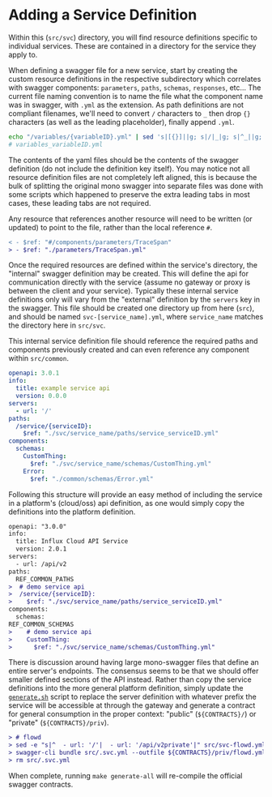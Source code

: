 # Adding a Service Definition

Within this (`src/svc`) directory, you will find resource definitions specific to individual services. These are contained in a directory for the service they apply to.

When defining a swagger file for a new service, start by creating the custom resource definitions in the respective subdirectory which correlates with swagger components: `parameters`, `paths`, `schemas`, `responses`, etc... The current file naming convention is to name the file what the component name was in swagger, with `.yml` as the extension. As path definitions are not compliant filenames, we'll need to convert `/` characters to `_` then drop `{}` characters (as well as the leading placeholder), finally append `.yml`.
```sh
echo "/variables/{variableID}.yml" | sed 's|[{}]||g; s|/|_|g; s|^_||g;'
# variables_variableID.yml
```

The contents of the yaml files should be the contents of the swagger definition (do not include the definition key itself). You may notice not all resource definition files are not completely left aligned, this is because the bulk of splitting the original mono swagger into separate files was done with some scripts which happened to preserve the extra leading tabs in most cases, these leading tabs are not required.

Any resource that references another resource will need to be written (or updated) to point to the file, rather than the local reference `#`.

```diff
< - $ref: "#/components/parameters/TraceSpan"
> - $ref: "./parameters/TraceSpan.yml"
```

Once the required resources are defined within the service's directory, the "internal" swagger definition may be created. This will define the api for communication directly with the service (assume no gateway or proxy is between the client and your service). Typically these internal service definitions only will vary from the "external" definition by the `servers` key in the swagger. This file should be created one directory up from here (`src`), and should be named `svc-[service_name].yml`, where `service_name` matches the directory here in `src/svc`.

This internal service definition file should reference the required paths and components previously created and can even reference any component within `src/common`.

```yml
openapi: 3.0.1
info:
  title: example service api
  version: 0.0.0
servers:
  - url: '/'
paths:
  /service/{serviceID}:
    $ref: "./svc/service_name/paths/service_serviceID.yml"
components:
  schemas:
    CustomThing:
      $ref: "./svc/service_name/schemas/CustomThing.yml"
    Error:
      $ref: "./common/schemas/Error.yml"
```

Following this structure will provide an easy method of including the service in a platform's (cloud/oss) api definition, as one would simply copy the definitions into the platform definition.

```diff
openapi: "3.0.0"
info:
  title: Influx Cloud API Service
  version: 2.0.1
servers:
  - url: /api/v2
paths:
  REF_COMMON_PATHS
>  # demo service api
>  /service/{serviceID}:
>    $ref: "./svc/service_name/paths/service_serviceID.yml"
components:
  schemas:
REF_COMMON_SCHEMAS
>    # demo service api
>    CustomThing:
>      $ref: "./svc/service_name/schemas/CustomThing.yml"
```

There is discussion around having large mono-swagger files that define an entire server's endpoints. The consensus seems to be that we should offer smaller defined sections of the API instead. Rather than copy the service definitions into the more general platform definition, simply update the [`generate.sh`](../../scripts/generate.sh) script to replace the server definition with whatever prefix the service will be accessible at through the gateway and generate a contract for general consumption in the proper context: "public" (`${CONTRACTS}/`) or "private" (`${CONTRACTS}/priv`).

```diff
> # flowd
> sed -e "s|^  - url: '/'|  - url: '/api/v2private'|" src/svc-flowd.yml > ./src/.svc.yml && \
> swagger-cli bundle src/.svc.yml --outfile ${CONTRACTS}/priv/flowd.yml --type yaml && \
> rm src/.svc.yml
```

When complete, running `make generate-all` will re-compile the official swagger contracts.
